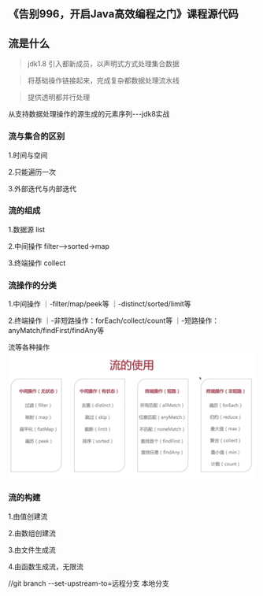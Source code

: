 ## 《告别996，开启Java高效编程之门》课程源代码

## 流是什么

> jdk1.8 引入都新成员，以声明式方式处理集合数据

> 将基础操作链接起来，完成复杂都数据处理流水线

> 提供透明都并行处理

从支持数据处理操作的源生成的元素序列---jdk8实战

### 流与集合的区别

1.时间与空间

2.只能遍历一次

3.外部迭代与内部迭代

### 流的组成
1.数据源 list

2.中间操作 filter——>sorted->map

3.终端操作 collect


### 流操作的分类
1.中间操作
    ｜-filter/map/peek等
    ｜-distinct/sorted/limit等

2.终端操作
    ｜-非短路操作：forEach/collect/count等
    ｜-短路操作：anyMatch/findFirst/findAny等
    
流等各种操作
![](/image1/C6A2C0491CC2B221F958D27AC70B08B5.jpg)



### 流的构建
1.由值创建流

2.由数组创建流

3.由文件生成流

4.由函数生成流，无限流

//git branch --set-upstream-to=远程分支 本地分支